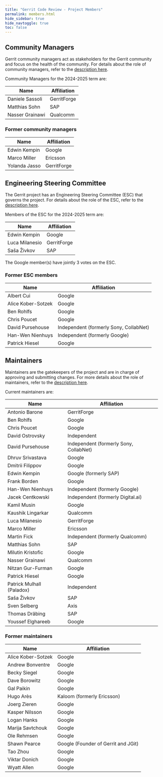 ```yaml
---
title: "Gerrit Code Review - Project Members"
permalink: members.html
hide_sidebar: true
hide_navtoggle: true
toc: false
---
```


## Community Managers

Gerrit community managers act as stakeholders for the Gerrit community
and focus on the health of the community. For details about the role of
community managers, refer to the
[description here](https://gerrit-review.googlesource.com/Documentation/dev-roles.html#community-manager).

Community Managers for the 2024-2025 term are:

| Name                  | Affiliation            |
|-----------------------|------------------------|
| Daniele Sassoli       | GerritForge            |
| Matthias Sohn         | SAP                    |
| Nasser Grainawi       | Qualcomm               |

### Former community managers

| Name                  | Affiliation            |
|-----------------------|------------------------|
| Edwin Kempin          | Google                 |
| Marco Miller          | Ericsson               |
| Yolanda Jasso         | GerritForge            |

## Engineering Steering Committee

The Gerrit project has an Engineering Steering Committee (ESC) that
governs the project. For details about the role of the ESC, refer to the
[description here](https://gerrit-review.googlesource.com/Documentation/dev-processes.html#steering-committee).

Members of the ESC for the 2024-2025 term are:

| Name                  | Affiliation            |
|-----------------------|------------------------|
| Edwin Kempin          | Google                 |
| Luca Milanesio        | GerritForge            |
| Saša Živkov           | SAP                    |

The Google member(s) have jointly 3 votes on the ESC.

### Former ESC members

| Name                  | Affiliation                            |
|-----------------------|----------------------------------------|
| Albert Cui            | Google                                 |
| Alice Kober-Sotzek    | Google                                 |
| Ben Rohlfs            | Google                                 |
| Chris Poucet          | Google                                 |
| David Pursehouse      | Independent (formerly Sony, CollabNet) |
| Han-Wen Nienhuys      | Independent (formerly Google)          |
| Patrick Hiesel        | Google                                 |

## Maintainers

Maintainers are the gatekeepers of the project and are in charge of approving
and submitting changes. For more details about the role of maintainers, refer
to the
[description here](https://gerrit-review.googlesource.com/Documentation/dev-roles.html#maintainer).

Current maintainers are:

| Name                       | Affiliation                             |
|----------------------------|-----------------------------------------|
| Antonio Barone             | GerritForge                             |
| Ben Rohlfs                 | Google                                  |
| Chris Poucet               | Google                                  |
| David Ostrovsky            | Independent                             |
| David Pursehouse           | Independent (formerly Sony, CollabNet)  |
| Dhruv Srivastava           | Google                                  |
| Dmitrii Filippov           | Google                                  |
| Edwin Kempin               | Google (formerly SAP)                   |
| Frank Borden               | Google                                  |
| Han-Wen Nienhuys           | Independent (formerly Google)           |
| Jacek Centkowski           | Independent (formerly Digital.ai)       |
| Kamil Musin                | Google                                  |
| Kaushik Lingarkar          | Qualcomm                                |
| Luca Milanesio             | GerritForge                             |
| Marco Miller               | Ericsson                                |
| Martin Fick                | Independent (formerly Qualcomm)         |
| Matthias Sohn              | SAP                                     |
| Milutin Kristofic          | Google                                  |
| Nasser Grainawi            | Qualcomm                                |
| Nitzan Gur-Furman          | Google                                  |
| Patrick Hiesel             | Google                                  |
| Patrick Mulhall (Paladox)  | Independent                             |
| Saša Živkov                | SAP                                     |
| Sven Selberg               | Axis                                    |
| Thomas Dräbing             | SAP                                     |
| Youssef Elghareeb          | Google                                  |

### Former maintainers

| Name                  | Affiliation                        |
|-----------------------|------------------------------------|
| Alice Kober-Sotzek    | Google                             |
| Andrew Bonventre      | Google                             |
| Becky Siegel          | Google                             |
| Dave Borowitz         | Google                             |
| Gal Paikin            | Google                             |
| Hugo Arès             | Kaloom (formerly Ericsson)         |
| Joerg Zieren          | Google                             |
| Kasper Nilsson        | Google                             |
| Logan Hanks           | Google                             |
| Marija Savtchouk      | Google                             |
| Ole Rehmsen           | Google                             |
| Shawn Pearce          | Google (Founder of Gerrit and JGit)|
| Tao Zhou              | Google                             |
| Viktar Donich         | Google                             |
| Wyatt Allen           | Google                             |
